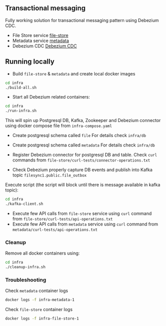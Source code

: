 ## Transactional messaging

Fully working solution for transactional messaging pattern using Debezium CDC.

* File Store service [file-store](file-store/README.md)
* Metadata service [metadata](...)
* Debezium CDC [Debezium CDC](...)

## Running locally

* Build `file-store` & `metadata` and create local docker images
```bash
cd infra
./build-all.sh
```

* Start all Debezium related containers:
```bash
cd infra
./run-infra.sh
````
This will spin up Postgresql DB, Kafka, Zookeeper and Debezium connector using docker compose file from `infra-compose.yaml`

* Create postgresql schema called `file`
For details check `infra/db`

* Create postgresql schema called `metadata`
For details check `infra/db`

* Register Debezium connector for postgresql DB and table. Check `curl` commands from `file-store/curl-tests/connector-operations.txt`

* Check Debezium properly capture DB events and publish into Kafka topic `filesync1.public.file_outbox`

Execute script (the script will block until there is message available in kafka topic):
```bash
cd infra
./kafka-client.sh
```

* Execute few API calls from `file-store` service using `curl` command from `file-store/curl-tests/api-operations.txt`
* Execute few API calls from `metadata` service using `curl` command from `metadata/curl-tests/api-operations.txt`

### Cleanup
Remove all docker containers using:

```bash
cd infra
./cleanup-infra.sh
```

### Troubleshooting

Check `metadata` container logs

```bash
docker logs -f infra-metadata-1
```

Check `file-store` container logs

```bash
docker logs -f infra-file-store-1
```